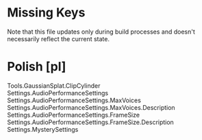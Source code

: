 # Missing Keys
Note that this file updates only during build processes and doesn't necessarily reflect the current state.

# Polish [pl]
Tools.GaussianSplat.ClipCylinder  
Settings.AudioPerformanceSettings  
Settings.AudioPerformanceSettings.MaxVoices  
Settings.AudioPerformanceSettings.MaxVoices.Description  
Settings.AudioPerformanceSettings.FrameSize  
Settings.AudioPerformanceSettings.FrameSize.Description  
Settings.MysterySettings  

